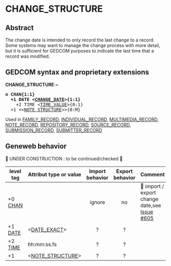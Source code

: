 ﻿<!-- licence GPL V2, cf https://github.com/TitiFix/geneweb -->
# CHANGE_STRUCTURE
## Abstract
The change date is intended to only record the last change to a record.  Some systems may want to
manage the change process with more detail, but it is sufficient for GEDCOM purposes to indicate
the last time that a record was modified.


## GEDCOM syntax and proprietary extensions

**CHANGE_STRUCTURE**:=
<pre>
<b>n CHAN{1:1}</b>
<b>  +1 DATE &lt;<a href=Ged.CHANGE_DATE.md>CHANGE_DATE</a>&gt;{1:1}</b>
    +2 TIME &lt;<a href=Ged.TIME_VALUE.md>TIME_VALUE</a>&gt;{0:1}
  +1 &lt;&lt;<a href=Ged.NOTE_STRUCTURE.md>NOTE_STRUCTURE</a>&gt;&gt;{0:M}
</pre>
Used in <a href=Ged.FAMILY_RECORD.md>FAMILY_RECORD</a>, <a href=Ged.INDIVIDUAL_RECORD.md>INDIVIDUAL_RECORD</a>, <a href=Ged.MULTIMEDIA_RECORD.md>MULTIMEDIA_RECORD</a>, <a href=Ged.NOTE_RECORD.md>NOTE_RECORD</a>, <a href=Ged.REPOSITORY_RECORD.md>REPOSITORY_RECORD</a>, <a href=Ged.SOURCE_RECORD.md>SOURCE_RECORD</a>, <a href=Ged.SUBMISSION_RECORD.md>SUBMISSION_RECORD</a>, <a href=Ged.SUBMITTER_RECORD.md>SUBMITTER_RECORD</a><br />


## Geneweb behavior


🚧 UNDER CONSTRUCTION : to be continued/checked 🚧 



level tag  | Attribut type or value | Import behavior | Export behavior  | Comment 
---------- | ------------- | :---------------: | :-----------------:| -----------
+0 <a href=Ged.GLOSSARY.md#chan>CHAN</a> |  | ignore | no | &#x1F4CD; import / export change date,see <a href=https://github.com/geneweb/geneweb/issues/605>Issue #605</a>
+1 <a href=Ged.GLOSSARY.md#date>DATE</a> | &lt;<a href=Ged.DATE_EXACT.md>DATE_EXACT</a>&gt; | ? | ? | 
+2 <a href=Ged.GLOSSARY.md#time>TIME</a> |  hh:mm:ss.fs  | ? | ? | 
+1  | &lt;<a href=Ged.NOTE_STRUCTURE.md>NOTE_STRUCTURE</a>&gt; | ? | ? | 



